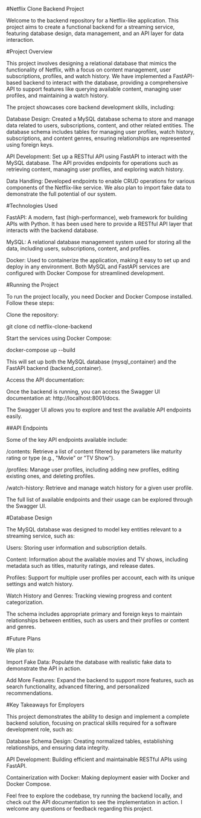 #Netflix Clone Backend Project

Welcome to the backend repository for a Netflix-like application. This project aims to create a functional backend for a streaming service, featuring database design, data management, and an API layer for data interaction.

#Project Overview

This project involves designing a relational database that mimics the functionality of Netflix, with a focus on content management, user subscriptions, profiles, and watch history. We have implemented a FastAPI-based backend to interact with the database, providing a comprehensive API to support features like querying available content, managing user profiles, and maintaining a watch history.

The project showcases core backend development skills, including:

Database Design: Created a MySQL database schema to store and manage data related to users, subscriptions, content, and other related entities. The database schema includes tables for managing user profiles, watch history, subscriptions, and content genres, ensuring relationships are represented using foreign keys.

API Development: Set up a RESTful API using FastAPI to interact with the MySQL database. The API provides endpoints for operations such as retrieving content, managing user profiles, and exploring watch history.

Data Handling: Developed endpoints to enable CRUD operations for various components of the Netflix-like service. We also plan to import fake data to demonstrate the full potential of our system.

#Technologies Used

FastAPI: A modern, fast (high-performance), web framework for building APIs with Python. It has been used here to provide a RESTful API layer that interacts with the backend database.

MySQL: A relational database management system used for storing all the data, including users, subscriptions, content, and profiles.

Docker: Used to containerize the application, making it easy to set up and deploy in any environment. Both MySQL and FastAPI services are configured with Docker Compose for streamlined development.

#Running the Project

To run the project locally, you need Docker and Docker Compose installed. Follow these steps:

Clone the repository:

git clone <repository-url>
cd netflix-clone-backend

Start the services using Docker Compose:

docker-compose up --build

This will set up both the MySQL database (mysql_container) and the FastAPI backend (backend_container).

Access the API documentation:

Once the backend is running, you can access the Swagger UI documentation at: http://localhost:8001/docs.

The Swagger UI <url> allows you to explore and test the available API endpoints easily.

##API Endpoints

Some of the key API endpoints available include:

/contents: Retrieve a list of content filtered by parameters like maturity rating or type (e.g., "Movie" or "TV Show").

/profiles: Manage user profiles, including adding new profiles, editing existing ones, and deleting profiles.

/watch-history: Retrieve and manage watch history for a given user profile.

The full list of available endpoints and their usage can be explored through the Swagger UI.

#Database Design

The MySQL database was designed to model key entities relevant to a streaming service, such as:

Users: Storing user information and subscription details.

Content: Information about the available movies and TV shows, including metadata such as titles, maturity ratings, and release dates.

Profiles: Support for multiple user profiles per account, each with its unique settings and watch history.

Watch History and Genres: Tracking viewing progress and content categorization.

The schema includes appropriate primary and foreign keys to maintain relationships between entities, such as users and their profiles or content and genres.

#Future Plans

We plan to:

Import Fake Data: Populate the database with realistic fake data to demonstrate the API in action.

Add More Features: Expand the backend to support more features, such as search functionality, advanced filtering, and personalized recommendations.

#Key Takeaways for Employers

This project demonstrates the ability to design and implement a complete backend solution, focusing on practical skills required for a software development role, such as:

Database Schema Design: Creating normalized tables, establishing relationships, and ensuring data integrity.

API Development: Building efficient and maintainable RESTful APIs using FastAPI.

Containerization with Docker: Making deployment easier with Docker and Docker Compose.

Feel free to explore the codebase, try running the backend locally, and check out the API documentation to see the implementation in action. I welcome any questions or feedback regarding this project.
